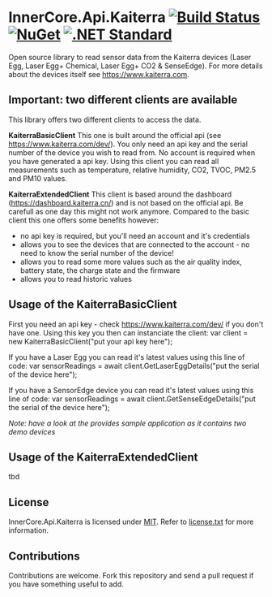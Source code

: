 InnerCore.Api.Kaiterra [![Build Status][azure build]][project]	[![NuGet][nuget badge]][nuget package]	  [![.NET Standard][dotnet-standard badge]][dotnet-standard doc]
=====================

Open source library to read sensor data from the Kaiterra devices (Laser Egg, Laser Egg+ Chemical, Laser Egg+ CO2 & SenseEdge). For more details about the devices itself see https://www.kaiterra.com.

## Important: two different clients are available

This library offers two different clients to access the data.

**KaiterraBasicClient**
This one is built around the official api (see https://www.kaiterra.com/dev/). You only need an api key and the serial number of the device you wish to read from. No account is required when you have generated a api key.
Using this client you can read all measurements such as temperature, relative humidity, CO2, TVOC, PM2.5 and PM10 values. 


**KaiterraExtendedClient**
This client is based around the dashboard (https://dashboard.kaiterra.cn/) and is not based on the official api. Be carefull as one day this might not work anymore. Compared to the basic client this one offers some benefits however:
 - no api key is required, but you'll need an account and it's credentials
 - allows you to see the devices that are connected to the account - no need to know the serial number of the device!
 - allows you to read some more values such as the air quality index, battery state, the charge state and the firmware
 - allows you to read historic values

## Usage of the KaiterraBasicClient

First you need an api key - check https://www.kaiterra.com/dev/ if you don't have one. Using this key you then can instanciate the client:
	var client = new KaiterraBasicClient("put your api key here");

If you have a Laser Egg you can read it's latest values using this line of code:
	var sensorReadings = await client.GetLaserEggDetails("put the serial of the device here");

If you have a SensorEdge device you can read it's latest values using this line of code:
	var sensorReadings = await client.GetSenseEdgeDetails("put the serial of the device here");

*Note: have a look at the provides sample application as it contains two demo devices*

## Usage of the KaiterraExtendedClient

tbd

## License

InnerCore.Api.Kaiterra is licensed under [MIT](http://www.opensource.org/licenses/mit-license.php "Read more about the MIT license form"). Refer to [license.txt](https://github.com/MadMonkey87/InnerCore.Api.Kaiterra/blob/master/LICENSE.txt) for more information.

## Contributions
Contributions are welcome. Fork this repository and send a pull request if you have something useful to add.

[azure build]: https://innercore.visualstudio.com/InnerCore.Api.Kaiterra/_apis/build/status/InnerCore.Api.Kaiterra?branchName=master
[project]: https://github.com/MadMonkey87/InnerCore.Api.Kaiterra
[nuget badge]: https://img.shields.io/nuget/v/InnerCore.Api.Kaiterra.svg
[nuget package]: https://www.nuget.org/packages/InnerCore.Api.Kaiterra
[dotnet-standard badge]: http://img.shields.io/badge/.NET_Standard-v2.0-green.svg
[dotnet-standard doc]: https://docs.microsoft.com/da-dk/dotnet/articles/standard/library